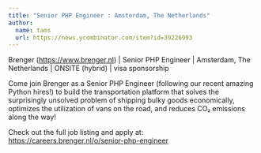 ```yaml
---
title: "Senior PHP Engineer : Amsterdam, The Netherlands"
author:
  name: tams
  url: https://news.ycombinator.com/item?id=39226993
---
```

Brenger (<a href="https:&#x2F;&#x2F;www.brenger.nl" rel="nofollow">https:&#x2F;&#x2F;www.brenger.nl</a>) | Senior PHP Engineer | Amsterdam, The Netherlands | ONSITE (hybrid) | visa sponsorship

Come join Brenger as a Senior PHP Engineer (following our recent amazing Python hires!) to build the transportation platform that solves the surprisingly unsolved problem of shipping bulky goods economically, optimizes the utilization of vans on the road, and reduces CO₂ emissions along the way!

Check out the full job listing and apply at: <a href="https:&#x2F;&#x2F;careers.brenger.nl&#x2F;o&#x2F;senior-php-engineer" rel="nofollow">https:&#x2F;&#x2F;careers.brenger.nl&#x2F;o&#x2F;senior-php-engineer</a>
